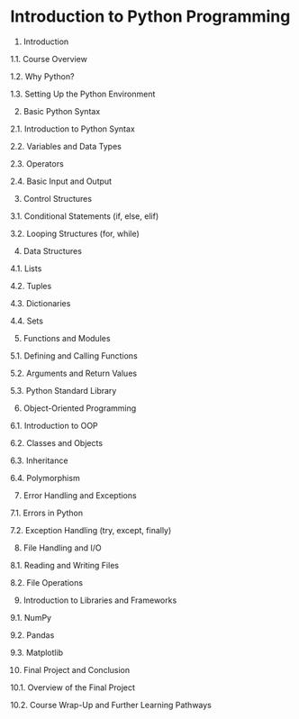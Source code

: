 # Introduction to Python Programming

1. Introduction

1.1. Course Overview

1.2. Why Python?

1.3. Setting Up the Python Environment

2. Basic Python Syntax

2.1. Introduction to Python Syntax

2.2. Variables and Data Types

2.3. Operators

2.4. Basic Input and Output

3. Control Structures

3.1. Conditional Statements (if, else, elif)

3.2. Looping Structures (for, while)

4. Data Structures

4.1. Lists

4.2. Tuples

4.3. Dictionaries

4.4. Sets

5. Functions and Modules

5.1. Defining and Calling Functions

5.2. Arguments and Return Values

5.3. Python Standard Library

6. Object-Oriented Programming

6.1. Introduction to OOP

6.2. Classes and Objects

6.3. Inheritance

6.4. Polymorphism

7. Error Handling and Exceptions

7.1. Errors in Python

7.2. Exception Handling (try, except, finally)

8. File Handling and I/O

8.1. Reading and Writing Files

8.2. File Operations

9. Introduction to Libraries and Frameworks

9.1. NumPy

9.2. Pandas

9.3. Matplotlib

10. Final Project and Conclusion

10.1. Overview of the Final Project

10.2. Course Wrap-Up and Further Learning Pathways
